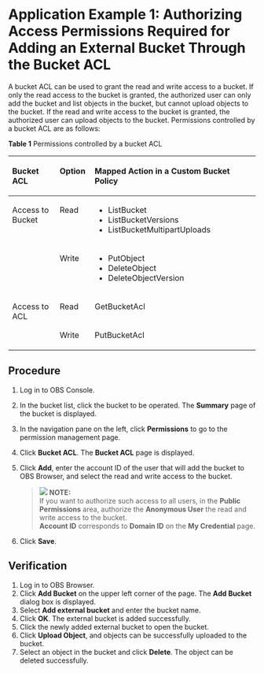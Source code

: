# Application Example 1: Authorizing Access Permissions Required for Adding an External Bucket Through the Bucket ACL<a name="obs_03_0134"></a>

A bucket ACL can be used to grant the read and write access to a bucket. If only the read access to the bucket is granted, the authorized user can only add the bucket and list objects in the bucket, but cannot upload objects to the bucket. If the read and write access to the bucket is granted, the authorized user can upload objects to the bucket. Permissions controlled by a bucket ACL are as follows:

**Table  1**  Permissions controlled by a bucket ACL

<a name="table862416458164"></a>
<table><thead align="left"><tr id="obs_03_0434_row10426205416593"><th class="cellrowborder" valign="top" width="19.191919191919194%" id="mcps1.2.4.1.1"><p id="obs_03_0434_p6426165418599"><a name="obs_03_0434_p6426165418599"></a><a name="obs_03_0434_p6426165418599"></a>Bucket ACL</p>
</th>
<th class="cellrowborder" valign="top" width="14.141414141414144%" id="mcps1.2.4.1.2"><p id="obs_03_0434_p1842615544595"><a name="obs_03_0434_p1842615544595"></a><a name="obs_03_0434_p1842615544595"></a>Option</p>
</th>
<th class="cellrowborder" valign="top" width="66.66666666666667%" id="mcps1.2.4.1.3"><p id="obs_03_0434_p8428125435912"><a name="obs_03_0434_p8428125435912"></a><a name="obs_03_0434_p8428125435912"></a>Mapped Action in a Custom Bucket Policy</p>
</th>
</tr>
</thead>
<tbody><tr id="obs_03_0434_row942885416596"><td class="cellrowborder" rowspan="2" valign="top" width="19.191919191919194%" headers="mcps1.2.4.1.1 "><p id="obs_03_0434_p184281354195919"><a name="obs_03_0434_p184281354195919"></a><a name="obs_03_0434_p184281354195919"></a>Access to Bucket</p>
</td>
<td class="cellrowborder" valign="top" width="14.141414141414144%" headers="mcps1.2.4.1.2 "><p id="obs_03_0434_p54287547598"><a name="obs_03_0434_p54287547598"></a><a name="obs_03_0434_p54287547598"></a>Read</p>
</td>
<td class="cellrowborder" valign="top" width="66.66666666666667%" headers="mcps1.2.4.1.3 "><a name="obs_03_0434_ul1242814546590"></a><a name="obs_03_0434_ul1242814546590"></a><ul id="obs_03_0434_ul1242814546590"><li>ListBucket</li><li>ListBucketVersions</li><li>ListBucketMultipartUploads</li></ul>
</td>
</tr>
<tr id="obs_03_0434_row1242885414593"><td class="cellrowborder" valign="top" headers="mcps1.2.4.1.1 "><p id="obs_03_0434_p134281454115913"><a name="obs_03_0434_p134281454115913"></a><a name="obs_03_0434_p134281454115913"></a>Write</p>
</td>
<td class="cellrowborder" valign="top" headers="mcps1.2.4.1.2 "><a name="obs_03_0434_ul84281154125913"></a><a name="obs_03_0434_ul84281154125913"></a><ul id="obs_03_0434_ul84281154125913"><li>PutObject</li><li>DeleteObject</li><li>DeleteObjectVersion</li></ul>
</td>
</tr>
<tr id="obs_03_0434_row17428135413591"><td class="cellrowborder" rowspan="2" valign="top" width="19.191919191919194%" headers="mcps1.2.4.1.1 "><p id="obs_03_0434_p174281154105920"><a name="obs_03_0434_p174281154105920"></a><a name="obs_03_0434_p174281154105920"></a>Access to ACL</p>
</td>
<td class="cellrowborder" valign="top" width="14.141414141414144%" headers="mcps1.2.4.1.2 "><p id="obs_03_0434_p1142885415597"><a name="obs_03_0434_p1142885415597"></a><a name="obs_03_0434_p1142885415597"></a>Read</p>
</td>
<td class="cellrowborder" valign="top" width="66.66666666666667%" headers="mcps1.2.4.1.3 "><p id="obs_03_0434_p1842815542599"><a name="obs_03_0434_p1842815542599"></a><a name="obs_03_0434_p1842815542599"></a>GetBucketAcl</p>
</td>
</tr>
<tr id="obs_03_0434_row15428654125911"><td class="cellrowborder" valign="top" headers="mcps1.2.4.1.1 "><p id="obs_03_0434_p1742825465912"><a name="obs_03_0434_p1742825465912"></a><a name="obs_03_0434_p1742825465912"></a>Write</p>
</td>
<td class="cellrowborder" valign="top" headers="mcps1.2.4.1.2 "><p id="obs_03_0434_p2429554125918"><a name="obs_03_0434_p2429554125918"></a><a name="obs_03_0434_p2429554125918"></a>PutBucketAcl</p>
</td>
</tr>
</tbody>
</table>

## Procedure<a name="section207491196166"></a>

1.  Log in to OBS Console.
2.  In the bucket list, click the bucket to be operated. The  **Summary**  page of the bucket is displayed.
3.  In the navigation pane on the left, click  **Permissions**  to go to the permission management page.
4.  Click  **Bucket ACL**. The  **Bucket ACL**  page is displayed.
5.  Click  **Add**, enter the account ID of the user that will add the bucket to OBS Browser, and select the read and write access to the bucket.

    >![](/images/icon-note.gif) **NOTE:**   
    >If you want to authorize such access to all users, in the  **Public Permissions**  area, authorize the  **Anonymous User**  the read and write access to the bucket.  
    >**Account ID**  corresponds to  **Domain ID**  on the  **My Credential**  page.  

6.  Click  **Save**.

## Verification<a name="section682292355915"></a>

1.  Log in to OBS Browser.
2.  Click  **Add Bucket**  on the upper left corner of the page. The  **Add Bucket**  dialog box is displayed.
3.  Select  **Add external bucket**  and enter the bucket name.
4.  Click  **OK**. The external bucket is added successfully.
5.  Click the newly added external bucket to open the bucket.
6.  Click  **Upload Object**, and objects can be successfully uploaded to the bucket.
7.  Select an object in the bucket and click  **Delete**. The object can be deleted successfully.

